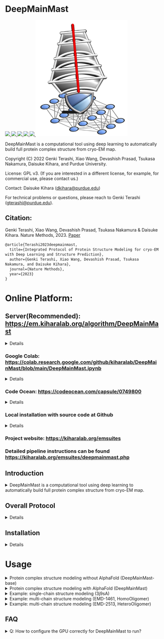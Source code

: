 # DeepMainMast

<a href="https://github.com/marktext/marktext/releases/latest">
   <img src="https://img.shields.io/badge/DeepMainMast-v1.0.0-green">
   <img src="https://img.shields.io/badge/platform-Linux%20%7C%20Mac%20-green">
   <img src="https://img.shields.io/badge/Language-python3-green">
   <img src="https://img.shields.io/badge/dependencies-tested-green">
   <img src="https://img.shields.io/badge/licence-GNU-green">
</a>  

<img src="DeepMainMast_Logo.png" height=380 width=300/>

DeepMainMast is a computational tool using deep learning to automatically build full protein complex structure from cryo-EM map.  

Copyright (C) 2022 Genki Terashi, Xiao Wang, Devashish Prasad, Tsukasa Nakamura, Daisuke Kihara, and Purdue University. 

License: GPL v3. (If you are interested in a different license, for example, for commercial use, please contact us.) 

Contact: Daisuke Kihara (dkihara@purdue.edu)

For technical problems or questions, please reach to Genki Terashi (gterashi@purdue.edu).

## Citation:

Genki Terashi, Xiao Wang, Devashish Prasad, Tsukasa Nakamura & Daisuke Kihara. Nature Methods, 2023.
[Paper]()
```
@article{Terashi2023deepmainmast,   
  title={Integrated Protocol of Protein Structure Modeling for cryo-EM with Deep Learning and Structure Prediction},   
  author={Genki Terashi, Xiao Wang, Devashish Prasad, Tsukasa Nakamura, and Daisuke Kihara},    
  journal={Nature Methods},    
  year={2023}    
}   
```

# Online Platform:

## Server(Recommended): https://em.kiharalab.org/algorithm/DeepMainMast
<details>
We have four publicly available platforms, which basically offer similar functionality.
Input: cryo-EM map+sequence file. Output: modeled protein structure. The input and output are the same across all platforms.
</details>

### Google Colab: https://colab.research.google.com/github/kiharalab/DeepMainMast/blob/main/DeepMainMast.ipynb
<details> 
   Step-by-step instructions are available. For free user, colab has 4-hour running time limit and may not work for large structures (>=1000 residues). Limited by redistribution constraints, only Ca tracing is available here
</details>

### Code Ocean: https://codeocean.com/capsule/0749800
<details> 
   Free online platform for easy usage. For academic users, CodeOcean has 10-hour running time limit per month. Limited by redistribution constraints, only Ca tracing is available here
</details>

### Local installation with source code at Github
<details>
Full code is available here and it is easier for user to modify to develop their own tools.
</details>

### Project website: https://kiharalab.org/emsuites
### Detailed pipeline instructions can be found https://kiharalab.org/emsuites/deepmainmast.php

## Introduction
<details>
   <summary>DeepMainMast is a computational tool using deep learning to automatically build full protein complex structure from cryo-EM map. </summary>
Structure modeling from maps is an indispensable step for studying proteins and their complexes with cryogenic electron microscopy (cryo-EM). Although the resolution of determined cryo-EM maps has generally improved, there are still many cases where tracing protein main-chains is difficult, even in maps determined at a near atomic resolution. Here, we have developed a protein structure modeling method, called DeepMainmast, which employs deep learning to capture the local map features of amino acids and atoms to assist main-chain tracing. Moreover, since Alphafold2 demonstrates high accuracy in protein structure prediction, we have integrated complementary strengths of de novo density tracing using deep learning with Alphafold2’s structure modeling to achieve even higher accuracy than each method alone. Additionally, the protocol is able to accurately assign chain identity to the structure models of homo-multimers.![image](https://github.com/kiharalab/dmm/assets/50850224/f04a5a46-7cd0-4961-a1c4-e7e044ea8870)

</details>

## Overall Protocol 
<details>
(1) Detecting amino-acid types and atom types using deep learning (Emap2sf). The image on the left shows the detected atom types (Ca atom: green, carbon: orange, and nitrogen: light blue). The image on the right shows the detected amino acid types in different colors. <br>
(2) Tracing Ca path and assigning the target sequence using the Vehicle Routing Problem Solver and the Dynamic Programming algorithm. Different parameter combinations are used. <br>
(3) Assembling Ca fragments using the Constraint Problem (CP) Solver. Colors indicate chain IDs. <br>
(4) Combining Ca models built under different parameter combinations using the CP Solver. Colors indicate the direction of chains from blue to red for the N-terminal to the C-terminal residues. <br>
(5) Full-atom building and refinement using PULCHRA and Rosetta-CM. <br>
(6) Scoring generated full-atom models based on the DAQ(AA) score and the DOT score.<br>
 
<p align="center">
  <img src="dmm_pipeline.png" alt="DeepMainMast framework" width="70%">
</p>
</details>

## Installation
<details>

### System Requirements
CPU: >=8 cores <br>
Memory (RAM): >=50Gb. For maps with more than 3,000 residues, memory space should be higher than 200GB. <br>
GPU: any GPU supports CUDA with at least 12GB memory. <br>
GPU is required for DeepMainMast and no CPU version is available for CryoREAD since it is too slow.

## Installation Instructions
### 1. [`Install git`](https://git-scm.com/book/en/v2/Getting-Started-Installing-Git) 
### 2. Clone the repository in your computer 
```
git clone  https://github.com/kiharalab/DeepMainMast.git && cd DeepMainMast
```

### 3. Build dependencies.   
You have two options to install dependency on your computer:
#### 3.2 Install with anaconda (Recommended)
##### 3.2.1 [`install anaconda`](https://www.anaconda.com/download). 
##### 3.2.2 Install dependency in the command line
Make sure you are in the DeepMainMast directory and then run 
```
conda env create -f environment.yml
```
Each time when you want to run this software, simply activate the environment by
```
conda activate deepmainmast
conda deactivate(when you want to exit) 
```

### 4. Compile C packages
Run the following command:
```
bash make_c_programs.sh
```

### 5. Install Rosetta (optional)
If you want to build full-atom protein structure, then you need to install rosetta for DeepMainMast.
Please check the instructions [here](https://new.rosettacommons.org/demos/latest/tutorials/install_build/install_build) to install Rosetta locally. 


</details>

# Usage
<details> 
<summary>Protein complex structure modeling without AlphaFold (DeepMainMast-base)</summary>

## DeepMainMast(base)

```commandline
./dmm_full_multithreads.sh -p [program_path] -m [map_path] -f [fasta_path]  -c [contour] -o [output_path] -t [path_training_time] -T [fragment_assembling_time] -C [num_cpu] -M [num_cpu] -x [ROSETTA_PROGRAM_PATH]
```
[program_path] is the path of DeepMainmast program folder, absolute path suggested. <br>
[map_path]  is the path of the experimental cryo-EM map.<br>
[fasta_path] is the path of the input fasta file about sequence information. <br>
[contour] specifies the contour level as a density threshold to remove outside regions to save processing time. <br>
[output_path] specifies the output directory of DeepMainMast modeled structure. Final modeled structure DeepMainmast.pdb will be saved here. If the directory already exists, the final output will be DeepMainmast[random_digit].pdb to avoid overwritting.<br>
[path_training_time] specifies the computational Time Limit for PATH tracing per thread, default: 600 seconds. Suggested time: [total_num_residues]. <br>
[fragment_assembling_time] specifies the computational Time Limit for Fragment assembly, default: 600 seconds. Suggested time: [total_num_residues]. <br>
[num_cpu] Number of CPUs used for structure modeling processes. Minimum: 8. The more is better to accelerate the process.<br>
[ROSETTA_PROGRAM_PATH] specifies the rosetta program path, please make sure it is the directory that includes "main" directory after rosetta installment. It is optional, if you do not use this parameter, then DeepMainMast will only build Calpha only structures. It is required if you want to build full-atom protein structure.<br>
<b> Please include -H in command line if you have any two or more chains are identical. </b> That is important of correct chain assignment for identical chains.
<br> You can also add ```-F``` argument to accelerate the backbone tracing and sequence assignment steps, but may reduce the quality of final structure.
<br> If you are running on multi-GPU machines, please see FAQ to configure GPU correctly before running.

</details> 

<details> 
<summary>Protein complex structure modeling with AlphaFold (DeepMainMast)</summary>

# DeepMainMast
```commandline
./dmm_full_multithreads.sh -p [program_path] -m [map_path] -f [fasta_path] -A [alphafold_pdb_path] -c [contour] -o [output_path] -t [path_training_time] -T [fragment_assembling_time] -C [num_cpu] -M [num_cpu]  -x [ROSETTA_PROGRAM_PATH]
```
[program_path] is the path of DeepMainmast program folder, absolute path suggested. <br>
[map_path]  is the path of the experimental cryo-EM map.<br>
[fasta_path] is the path of the input fasta file about sequence information. <br>
[alphafold_pdb_path] is the path of the alphafold modeled structure in pdb format. Please combine all single-chain structures in one PDB file, separated by "TER" for different chains' records. The chain ID does not matter, for identical chains, you only need to provide the chain records once in the pdb format. <br>
[contour] specifies the contour level as a density threshold to remove outside regions to save processing time. <br>
[output_path] specifies the output directory of DeepMainMast modeled structure. Final modeled structure DeepMainmast.pdb will be saved here. If the directory already exists, the final output will be DeepMainmast[random_digit].pdb to avoid overwritting.<br>
[path_training_time] specifies the computational Time Limit for PATH tracing per thread, default: 600 seconds. Suggested time: [total_num_residues]. <br>
[fragment_assembling_time] specifies the computational Time Limit for Fragment assembly, default: 600 seconds. Suggested time: [total_num_residues]. <br>
[num_cpu] Number of CPUs used for structure modeling processes. Minimum: 8. The more is better to accelerate the process.<br>
[ROSETTA_PROGRAM_PATH] specifies the rosetta program path, please make sure it is the directory that includes "main" directory after rosetta installment. It is optional, if you do not use this parameter, then DeepMainMast will only build Calpha only structures. It is required if you want to build full-atom protein structure.<br>
<b> Please include -H in command line if you have any two or more chains are identical. </b> That is important of correct chain assignment for identical chains.
<br> You can also add ```-F``` argument to accelerate the backbone tracing and sequence assignment steps, but may reduce the quality of final structure.
<br> If you are running on multi-GPU machines, please see FAQ to configure GPU correctly before running.

</details>

<details> 
<summary>Example: single-chain structure modeling (3j9sA)</summary>

### Example: single-chain structure modeling (3j9sA)
Please run the following command in DeepMainMast program folder. <br> 
Examples are kept in [data/3j9sA](data/3j9sA) directory. 
#### Example Input
+ Target sequence file (-f): 3j9sA.fasta
+ MAP file (-m): 3j9sA.mrc
+ AlphaFold2 Model (optional -A): 3j9sA_af2.pdb
#### Calpha PATH tracing without AlphaFold2 Model
```
./dmm_full_multithreads.sh -p ./ -c 0.01 -o output_3j9sA -t 600 -T 600 -C 8 -M 8 -m ./data/3j9sA/3j9sA.mrc -f ./data/3j9sA/3j9sA.fasta
```
The outputs will be generated in [output_3j9sA/results] directory. The expected output structure is [output_3j9sA/DeepMainmast.pdb].

#### Calpha PATH tracing using AlphaFold2 Model
```
./dmm_full_multithreads.sh -p ./ -c 0.01 -o output_3j9sa -t 600 -T 600 -C 8 -M 8 -m ./data/3j9sA/3j9sA.mrc -f ./data/3j9sA/3j9sA.fasta -A ./data/3j9sA/3j9sA_af2.pdb
```
The outputs will be generated in [output_3j9sA/results] directory. The expected output structure is [output_3j9sA/DeepMainmast.pdb].

#### DeepMainMast: Protein full-atom structure modeling using AlphaFold2 Model
```
./dmm_full_multithreads.sh -p ./ -c 0.01 -o output_3j9sa -t 600 -T 600 -C 8 -M 8 -m ./data/3j9sA/3j9sA.mrc -f ./data/3j9sA/3j9sA.fasta -A ./data/3j9sA/3j9sA_af2.pdb -x [ROSETTA PROGRAM PATH]
```
Please confirm you install rosetta well, then please change -x to the rosetta program directory that includes "main" directory. <br>
The outputs will be generated in [output_3j9sA/results] directory. The expected output structure is [output_3j9sA/DeepMainmast.pdb].

#### Example Output
The example output is kept [here](https://kiharalab.org/emsuites/deepmainmast_example/3j9sA/) for your reference. All intermediate outputs are also kept here.

</details>


<details> 
<summary>Example: multi-chain structure modeling (EMD-1461, HomoOligomer)</summary>

### Example: multi-chain structure modeling (EMD-1461, HomoOligomer)
Please run the following command in DeepMainMast program folder. <br> 
Examples are kept in [data/1461](data/1461) directory.

#### Example Input
+ Target sequence file (-f): emd_1461.fasta
+ MAP file (-m): emd_1461.mrc
+ AlphaFold2 Model (optional -A): emd_1461_af2.pdb


#### Calpha PATH tracing without AlphaFold2 Model
```
./dmm_full_multithreads.sh -p ./ -c 0.3 -o output_1461 -t 1200 -T 600 -C 8 -M 8 -m ./data/1461/emd_1461.mrc -f ./data/1461/emd_1461.fasta  -H 
```
Since homo-oligomer includes identical chains, -H argument is required in the command line. <br>
The outputs will be generated in [output_1461/results] directory. The expected output structure is [output_1461/DeepMainmast.pdb].

#### Calpha PATH tracing using AlphaFold2 Model
```
./dmm_full_multithreads.sh -p ./ -c 0.3 -o output_1461 -t 1200 -T 600 -C 8 -M 8 -m ./data/1461/emd_1461.mrc -f ./data/1461/emd_1461.fasta  -H -A ./data/1461/emd_1461_af2.pdb 
```
Since homo-oligomer includes identical chains, -H argument is required in the command line. <br>
The outputs will be generated in [output_1461/results] directory. The expected output structure is [output_1461/DeepMainmast.pdb].


#### DeepMainMast: Protein full-atom structure modeling using AlphaFold2 Model
```
./dmm_full_multithreads.sh -p ./ -c 0.3 -o output_1461 -t 1200 -T 600 -C 8 -M 8 -m ./data/1461/emd_1461.mrc -f ./data/1461/emd_1461.fasta  -H -A ./data/1461/emd_1461_af2.pdb -x [ROSETTA PROGRAM PATH]
```
Since homo-oligomer includes identical chains, -H argument is required in the command line. <br>
The outputs will be generated in [output_1461/results] directory. The expected output structure is [output_1461/DeepMainmast.pdb].

#### Example Output 
The example output is kept [here](https://kiharalab.org/emsuites/deepmainmast_example/1461/) for your reference. All intermediate outputs are also kept here.

</details>

<details> 
<summary>Example: multi-chain structure modeling (EMD-2513, HeteroOligomer)</summary>


### Example: multi-chain structure modeling (EMD-2513, HeteroOligomer)
Please run the following command in DeepMainMast program folder. <br> 
Examples are kept in [data/2513](data/2513) directory.

#### Input Example
+ Target sequence file (-f): emd_2513.fasta
+ MAP file (-m): emd_2513.mrc
+ AlphaFold2 Model (optional -A): emd_2513_af2.pdb

#### Calpha PATH tracing without AlphaFold2 Model
```
./dmm_full_multithreads.sh -p ./ -c 0.01 -o output_2513 -t 1200 -T 1200 -C 8 -M 8 -m ./data/2513/emd_2513.mrc -f ./data/2513/emd_2513.fasta
```
The outputs will be generated in [output_2513/results] directory. The expected output structure is [output_2513/DeepMainmast.pdb].<br>
This example does not include any identical chains, so we should not add -H in command line. <b>For other examples that may include identical chains in the complex, please do not forget to add -H in command line.</b>

#### Calpha PATH tracing using AlphaFold2 Model
```
./dmm_full_multithreads.sh -p ./ -c 0.01 -o output_2513 -t 1200 -T 1200 -C 8 -M 8 -m ./data/2513/emd_2513.mrc -f ./data/2513/emd_2513.fasta  -A ./data/2513/emd_2513_af2.pdb 
```
The outputs will be generated in [output_2513/results] directory. The expected output structure is [output_2513/DeepMainmast.pdb].<br>
This example does not include any identical chains, so we should not add -H in command line. <b>For other examples that may include identical chains in the complex, please do not forget to add -H in command line.</b>



#### DeepMainMast: Protein full-atom structure modeling using AlphaFold2 Model
```
./dmm_full_multithreads.sh -p ./ -c 0.01 -o output_2513 -t 1200 -T 1200 -C 8 -M 8 -m ./data/2513/emd_2513.mrc -f ./data/2513/emd_2513.fasta  -A ./data/2513/emd_2513_af2.pdb -x [ROSETTA PROGRAM PATH]
```
The outputs will be generated in [output_2513/results] directory. The expected output structure is [output_2513/DeepMainmast.pdb].<br>
This example does not include any identical chains, so we should not add -H in command line. <b>For other examples that may include identical chains in the complex, please do not forget to add -H in command line.</b>

#### Example Output

The example output is kept [here](https://kiharalab.org/emsuites/deepmainmast_example/2513/) for your reference. All intermediate outputs are also kept here.

</details>

## FAQ
<details>
<summary>Q: How to configure the GPU correctly for DeepMainMast to run?</summary>
Please run the following command line before you run DeepMainMast in multi-GPU machines.
```
export CUDA_VISIBLE_DEVICES=[gpu_id]
```
Here the gpu_id should be the GPU ID that you want to use.

</details>
